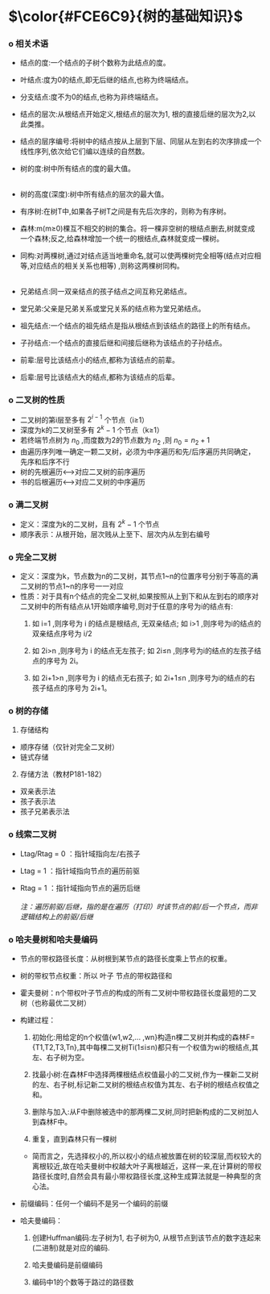 # $\color{#FCE6C9}{树的基础知识}$

### **o 相关术语**
- 结点的度:一个结点的子树个数称为此结点的度。

- 叶结点:度为0的结点,即无后继的结点,也称为终端结点。

- 分支结点:度不为0的结点,也称为非终端结点。

- 结点的层次:从根结点开始定义,根结点的层次为1, 根的直接后继的层次为2,以此类推。

- 结点的层序编号:将树中的结点按从上层到下层、同层从左到右的次序排成一个线性序列,依次给它们编以连续的自然数。

- 树的度:树中所有结点的度的最大值。</br></br>

- 树的高度(深度):树中所有结点的层次的最大值。

- 有序树:在树T中,如果各子树T之间是有先后次序的，则称为有序树。

- 森林:m(m≥0)棵互不相交的树的集合。将一棵非空树的根结点删去,树就变成一个森林;反之,给森林增加一个统一的根结点,森林就变成一棵树。

- 同构:对两棵树,通过对结点适当地重命名,就可以使两棵树完全相等(结点对应相等,对应结点的相关关系也相等) ,则称这两棵树同构。</br></br>

- 兄弟结点:同一双亲结点的孩子结点之间互称兄弟结点。

- 堂兄弟:父亲是兄弟关系或堂兄关系的结点称为堂兄弟结点。

- 祖先结点:一个结点的祖先结点是指从根结点到该结点的路径上的所有结点。

- 子孙结点:一个结点的直接后继和间接后继称为该结点的子孙结点。

- 前辈:层号比该结点小的结点,都称为该结点的前辈。

- 后辈:层号比该结点大的结点,都称为该结点的后辈。

### **o 二叉树的性质**
- 二叉树的第i层至多有 $2^{i-1}$ 个节点（i≥1）
- 深度为k的二叉树至多有 $2^k-1$ 个节点（k≥1）
- 若终端节点树为 $n_{0}$ ,而度数为2的节点数为 $n_{2}$ ,则 $n_{0} = n_{2} + 1$
- 由遍历序列唯一确定一颗二叉树，必须为中序遍历和先/后序遍历共同确定，先序和后序不行
- 树的先根遍历<-->对应二叉树的前序遍历
- 书的后根遍历<-->对应二叉树的中序遍历
### **o 满二叉树**
- 定义：深度为k的二叉树，且有 $2^k-1$ 个节点
- 顺序表示：从根开始，层次贱从上至下、层次内从左到右编号

### **o 完全二叉树**
- 定义：深度为k，节点数为n的二叉树，其节点1~n的位置序号分别于等高的满二叉树的节点1~n的序号一一对应
- 性质：对于具有n个结点的完全二叉树,如果按照从上到下和从左到右的顺序对二叉树中的所有结点从1开始顺序编号,则对于任意的序号为i的结点有:
  1. 如 i=1 ,则序号为 i 的结点是根结点, 无双亲结点; 如 i>1 ,则序号为i的结点的双亲结点序号为 i/2
  
  2. 如 2i>n ,则序号为 i 的结点无左孩子; 如 2i≤n ,则序号为i的结点的左孩子结点的序号为 2i。
  
  3. 如 2i+1>n ,则序号为 i 的结点无右孩子; 如 2i+1≤n ,则序号为i的结点的右孩子结点的序号为 2i+1。

### **o 树的存储**
1. 存储结构
  
  - 顺序存储（仅针对完全二叉树）
  - 链式存储

2. 存储方法（教材P181-182）
  
  - 双亲表示法
  - 孩子表示法
  - 孩子兄弟表示法
  
### **o 线索二叉树**

- Ltag/Rtag = 0 ：指针域指向左/右孩子

- Ltag = 1 ：指针域指向节点的遍历前驱

- Rtag = 1 ：指针域指向节点的遍历后继
  </br></br>
  *注：遍历前驱/后继，指的是在遍历（打印）时该节点的前/后一个节点，而非逻辑结构上的前驱/后继*

### **o 哈夫曼树和哈夫曼编码**
- 节点的带权路径长度：从树根到某节点的路径长度乘上节点的权重。

- 树的带权节点权重：所以 叶子 节点的带权路径和

- 霍夫曼树：n个带权叶子节点的构成的所有二叉树中带权路径长度最短的二叉树（也称最优二叉树）

- 构建过程：
    1. 初始化:用给定的n个权值{w1,w2,... ,wn}构造n棵二叉树并构成的森林F={T1,T2,T3,Tn},其中每棵二叉树Ti(1≤i≤n)都只有一个权值为wi的根结点,其左、右子树为空。

    2. 找最小树:在森林F中选择两棵根结点权值最小的二叉树,作为一棵新二叉树的左、右子树,标记新二叉树的根结点权值为其左、右子树的根结点权值之和。

    3. 删除与加入:从F中删除被选中的那两棵二叉树,同时把新构成的二叉树加人到森林F中。

    4. 重复，直到森林只有一棵树

    + 简而言之，先选择权小的,所以权小的结点被放置在树的较深层,而权较大的离根较近,故在哈夫曼树中权越大叶子离根越近，这样一来,在计算树的带权路径长度时,自然会具有最小带权路径长度,这种生成算法就是一种典型的贪心法。

- 前缀编码：任何一个编码不是另一个编码的前缀

- 哈夫曼编码：

    1. 创建Huffman编码:左子树为1, 右子树为0, 从根节点到该节点的数字连起来(二进制)就是对应的编码.

    2. 哈夫曼编码是前缀编码
     
    4. 编码中1的个数等于路过的路径数